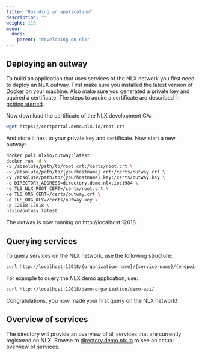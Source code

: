```yaml
---
title: "Building an application"
description: ""
weight: 110
menu:
  docs:
    parent: "developing-on-nlx"
---
```


## Deploying an outway
To build an application that uses services of the NLX network you first need to deploy an NLX outway. First make sure you installed the latest version of [Docker](https://docker.com) on your machine. Also make sure you generated a private key and aquired a certificate. The steps to aquire a certificate are described in [getting started](../).

Now download the certificate of the NLX development CA:

```bash
wget https://certportal.demo.nlx.io/root.crt
```

And store it next to your private key and certificate. Now start a new outway:

```bash
docker pull nlxio/outway:latest
docker run -d \
-v /absolute/path/to/root.crt:/certs/root.crt \
-v /absolute/path/to/{yourhostname}.crt:/certs/outway.crt \
-v /absolute/path/to/{yourhostname}.key:/certs/outway.key \
-e DIRECTORY_ADDRESS=directory.demo.nlx.io:1984 \
-e TLS_NLX_ROOT_CERT=/certs/root.crt \
-e TLS_ORG_CERT=/certs/outway.crt \
-e TLS_ORG_KEY=/certs/outway.key \
-p 12018:12018 \
nlxio/outway:latest
```

The outway is now running on http://localhost:12018.

## Querying services
To query services on the NLX network, use the following structure:

```bash
curl http://localhost:12018/{organization-name}/{service-name}/{endpoint}
```

For example to query the NLX demo application, use:

```bash
curl http://localhost:12018/demo-organization/demo-api/
```

Congratulations, you now made your first query on the NLX network!

## Overview of services
The directory will provide an overview of all services that are currently registered on NLX. Browse to [directory.demo.nlx.io](https://directory.demo.nlx.io/) to see an actual overview of services.